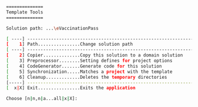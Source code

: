 ﻿```bash
==============  
Template Tools  
==============  

Solution path: ...\eVaccinationPass

[ ----] -----------------------------------------------------------------  
[    1] Path................Change solution path  
[ ----] -----------------------------------------------------------------  
[    2] Copier..............Copy this solution to a domain solution  
[    3] Preprocessor........Setting defines for project options  
[    4] CodeGenerator.......Generate code for this solution  
[    5] Synchronization.....Matches a project with the template  
[    6] Cleanup.............Deletes the temporary directories  
[-----] -----------------------------------------------------------------  
[  x|X] Exit................Exits the application  

Choose [n|n,n|a...all|x|X]:  
```
